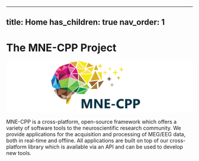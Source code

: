 
---
title: Home
has_children: true
nav_order: 1
---

# The MNE-CPP Project

![A framework for electrophysiology](images/partners.png)



MNE-CPP is a cross-platform, open-source framework which offers a variety of software tools to the neuroscientific research community. We provide applications for the acquisition and processing of MEG/EEG data, both in real-time and offline. All applications are built on top of our cross-platform library which is available via an API and can be used to develop new tools.